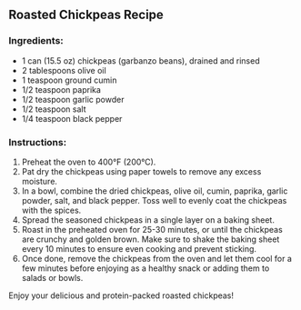 ## Roasted Chickpeas Recipe

### Ingredients:
- 1 can (15.5 oz) chickpeas (garbanzo beans), drained and rinsed
- 2 tablespoons olive oil
- 1 teaspoon ground cumin
- 1/2 teaspoon paprika
- 1/2 teaspoon garlic powder
- 1/2 teaspoon salt
- 1/4 teaspoon black pepper

### Instructions:
1. Preheat the oven to 400°F (200°C).
2. Pat dry the chickpeas using paper towels to remove any excess moisture.
3. In a bowl, combine the dried chickpeas, olive oil, cumin, paprika, garlic powder, salt, and black pepper. Toss well to evenly coat the chickpeas with the spices.
4. Spread the seasoned chickpeas in a single layer on a baking sheet.
5. Roast in the preheated oven for 25-30 minutes, or until the chickpeas are crunchy and golden brown. Make sure to shake the baking sheet every 10 minutes to ensure even cooking and prevent sticking.
6. Once done, remove the chickpeas from the oven and let them cool for a few minutes before enjoying as a healthy snack or adding them to salads or bowls.

Enjoy your delicious and protein-packed roasted chickpeas!